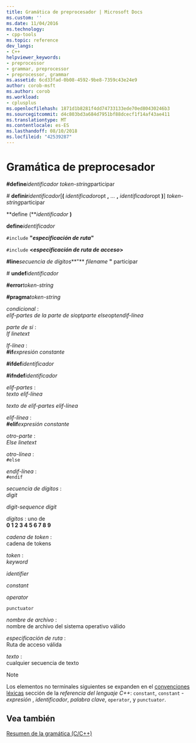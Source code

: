 ```yaml
---
title: Gramática de preprocesador | Microsoft Docs
ms.custom: ''
ms.date: 11/04/2016
ms.technology:
- cpp-tools
ms.topic: reference
dev_langs:
- C++
helpviewer_keywords:
- preprocessor
- grammar, preprocessor
- preprocessor, grammar
ms.assetid: 6cd33fad-0b08-4592-9be8-7359c43e24e9
author: corob-msft
ms.author: corob
ms.workload:
- cplusplus
ms.openlocfilehash: 1871d1b8281f4dd74733133ede70ed80430246b3
ms.sourcegitcommit: d4c803bd3a684d7951bf88dcecf1f14af43ae411
ms.translationtype: MT
ms.contentlocale: es-ES
ms.lasthandoff: 08/10/2018
ms.locfileid: "42539287"
---
```

# <a name="preprocessor-grammar"></a>Gramática de preprocesador
**#define***identificador* *token-string*participar    
  
*#* **definir***identificador*[**(** *identificador*opt **,** *...*  **,** *identificador*opt **)**] *token-string*participar    
  
**define (***identificador* **)**   
  
**define***identificador*   
  
`#include` **"***especificación de ruta***"**  
  
`#include` **\<***especificación de ruta de acceso***>**  
  
**#line***secuencia de dígitos***"** *filename* **"** participar      
  
*#* **undef***identificador*   
  
**#error***token-string*   
  
**#pragma***token-string*   
  
*condicional* :  
*elif-partes de la parte de si*opt*parte else*opt*endif-línea*  
  
*parte de si* :  
*If linetext*  
  
*If-línea* :  
**#if***expresión constante*  
  
**#ifdef***identificador*  
  
**#ifndef***identificador*  
  
*elif-partes* :  
*texto elif-línea*  
  
*texto de elif-partes elif-línea*  
  
*elif-línea* :  
**#elif***expresión constante*  
  
*otro-parte* :  
*Else linetext*  
  
*otro-línea* :  
`#else`  
  
*endif-línea* :  
`#endif`  
  
*secuencia de dígitos* :  
*digit*  
  
*digit-sequence digit*  
  
*dígitos* : uno de  
**0 1 2 3 4 5 6 7 8 9**  
  
*cadena de token* :  
cadena de tokens  
  
*token* :  
*keyword*  
  
*identifier*  
  
*constant*  
  
*operator*  
  
`punctuator`  
  
*nombre de archivo* :  
nombre de archivo del sistema operativo válido  
  
*especificación de ruta* :  
Ruta de acceso válida  
  
*texto* :  
cualquier secuencia de texto  
  
> [!NOTE]
> Los elementos no terminales siguientes se expanden en el [convenciones léxicas](../cpp/lexical-conventions.md) sección de la *referencia del lenguaje C++*: `constant`, `constant` - *expresión* , *identificador*, *palabra clave*, `operator`, y `punctuator`.  
  
## <a name="see-also"></a>Vea también  
 
[Resumen de la gramática (C/C++)](../preprocessor/grammar-summary-c-cpp.md)
